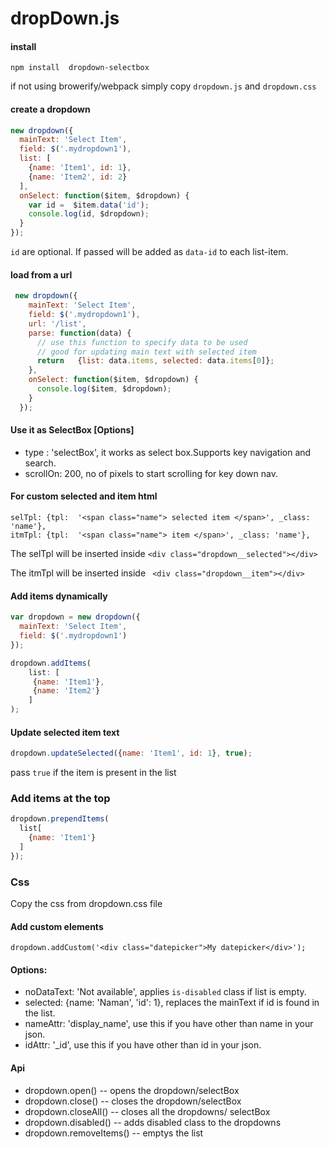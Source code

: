 # dropDown.js
#### install
    npm install  dropdown-selectbox

if not using browerify/webpack simply copy `dropdown.js` and `dropdown.css`

#### create a dropdown

```javascript
new dropdown({
  mainText: 'Select Item',
  field: $('.mydropdown1'),
  list: [
    {name: 'Item1', id: 1},
    {name: 'Item2', id: 2}
  ],
  onSelect: function($item, $dropdown) {
    var id =  $item.data('id');
    console.log(id, $dropdown);
  }
});
```

`id` are optional. If passed will be added as  `data-id` to each list-item.
 
#### load from a url
```javascript
 new dropdown({
    mainText: 'Select Item',
    field: $('.mydropdown1'),
    url: '/list',
    parse: function(data) {
      // use this function to specify data to be used
      // good for updating main text with selected item
      return   {list: data.items, selected: data.items[0]};
    },
    onSelect: function($item, $dropdown) {
      console.log($item, $dropdown);
    }
  });
```

#### Use it as SelectBox [Options]
- type : 'selectBox', it works as select box.Supports key navigation and search.
- scrollOn: 200, no of pixels to start scrolling for key down nav.

#### For custom selected and item html
	selTpl: {tpl:  '<span class="name"> selected item </span>', _class: 'name'},
	itmTpl: {tpl:  '<span class="name"> item </span>', _class: 'name'},
	

The selTpl will be inserted inside `<div class="dropdown__selected"></div>`

The itmTpl will be inserted inside ` <div class="dropdown__item"></div>`

#### Add items dynamically
```javascript
var dropdown = new dropdown({
  mainText: 'Select Item',
  field: $('.mydropdown1')
});

dropdown.addItems(
    list: [
     {name: 'Item1'},
     {name: 'Item2'}
    ]
);
```

#### Update selected item text
```javascript
dropdown.updateSelected({name: 'Item1', id: 1}, true);
```

pass `true` if the item is present in the list


### Add items at the top
```javascript
dropdown.prependItems(
  list[
    {name: 'Item1'}
  ]
});
```

### Css
Copy the css from dropdown.css file 

  
#### Add custom elements
    dropdown.addCustom('<div class="datepicker">My datepicker</div>');

#### Options: 
- noDataText: 'Not available', applies `is-disabled` class if list is empty.
- selected: {name: 'Naman', 'id': 1}, replaces the mainText if id is found in the list.
- nameAttr: 'display_name', use this if you have other than name in your json.
- idAttr: '_id', use this if  you have other than id in your json.

#### Api
- dropdown.open() --  opens the dropdown/selectBox 
- dropdown.close() -- closes the dropdown/selectBox
- dropdown.closeAll() -- closes all the dropdowns/ selectBox
- dropdown.disabled() -- adds disabled class to the dropdowns
- dropdown.removeItems() -- emptys the list